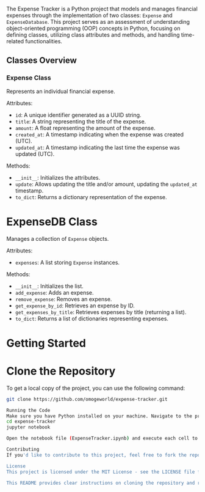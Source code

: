 The Expense Tracker is a Python project that models and manages financial expenses through the implementation of two classes: `Expense` and `ExpenseDatabase`. This project serves as an assessment of understanding object-oriented programming (OOP) concepts in Python, focusing on defining classes, utilizing class attributes and methods, and handling time-related functionalities.

## Classes Overview

### Expense Class

Represents an individual financial expense.

Attributes:
- `id`: A unique identifier generated as a UUID string.
- `title`: A string representing the title of the expense.
- `amount`: A float representing the amount of the expense.
- `created_at`: A timestamp indicating when the expense was created (UTC).
- `updated_at`: A timestamp indicating the last time the expense was updated (UTC).

Methods:
- `__init__`: Initializes the attributes.
- `update`: Allows updating the title and/or amount, updating the `updated_at` timestamp.
- `to_dict`: Returns a dictionary representation of the expense.

# ExpenseDB Class

Manages a collection of `Expense` objects.

Attributes:
- `expenses`: A list storing `Expense` instances.

Methods:
- `__init__`: Initializes the list.
- `add_expense`: Adds an expense.
- `remove_expense`: Removes an expense.
- `get_expense_by_id`: Retrieves an expense by ID.
- `get_expenses_by_title`: Retrieves expenses by title (returning a list).
- `to_dict`: Returns a list of dictionaries representing expenses.

# Getting Started

# Clone the Repository

To get a local copy of the project, you can use the following command:

```bash
git clone https://github.com/omogeworld/expense-tracker.git

Running the Code
Make sure you have Python installed on your machine. Navigate to the project directory and run the Jupyter Notebook:
cd expense-tracker
jupyter notebook

Open the notebook file (ExpenseTracker.ipynb) and execute each cell to interact with the implemented classes.

Contributing
If you'd like to contribute to this project, feel free to fork the repository and submit a pull request.

License
This project is licensed under the MIT License - see the LICENSE file for details.

This README provides clear instructions on cloning the repository and running the code using Jupyter Notebook. Additionally, it includes sections for contributing and licensing, which you can customize based on your project's needs.

